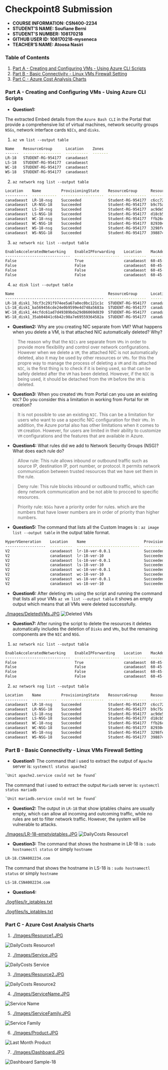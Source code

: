 # Checkpoint8 Submission

- **COURSE INFORMATION: CSN400-2234**
- **STUDENT’S NAME: Soufiane Berni**
- **STUDENT'S NUMBER: 108170218**
- **GITHUB USER ID: 108170218-myseneca**
- **TEACHER’S NAME: Atoosa Nasiri**

### Table of Contents

1. [Part A - Creating and Configuring VMs - Using Azure CLI Scripts](#Part-A---Creating-and-Configuring-VMs---Using-Azure-CLI-Scripts)
2. [Part B - Basic Connectivity - Linux VMs Firewall Setting](#Part-B---Basic-Connectivity---Linux-VMs-Firewall-Setting)
3. [Part C - Azure Cost Analysis Charts](#Part-C---Azure-Cost-Analysis-Charts)


### Part A - Creating and Configuring VMs - Using Azure CLI Scripts

- **Question1:** 

The extracted Embed details from the `Azure Bash CLI` in the Portal that provide a comprehensive list of virtual machines, network security groups `NSGs`, network interface cards `NICs`, and `disks`.
1. `az vm list --output table`

```bash
Name    ResourceGroup      Location    Zones
------  -----------------  ----------  -------
LR-18   STUDENT-RG-954177  canadaeast
LS-18   STUDENT-RG-954177  canadaeast
WC-18   STUDENT-RG-954177  canadaeast
WS-18   STUDENT-RG-954177  canadaeast
```

2. `az network nsg list --output table`
```bash
Location    Name         ProvisioningState    ResourceGroup      ResourceGuid
----------  -----------  -------------------  -----------------  ------------------------------------
canadaeast  LR-18-nsg    Succeeded            Student-RG-954177  c6cc726d-9254-4707-82cd-560bf426aa34
canadaeast  LR-NSG-18    Succeeded            Student-RG-954177  b9c75af4-9989-4ad7-862a-e2038e0853dc
canadaeast  LS-18-nsg    Succeeded            Student-RG-954177  ac9de50d-6294-44d7-9115-ae84484ae4ef
canadaeast  LS-NSG-18    Succeeded            Student-RG-954177  d18cb571-defc-4555-9bd0-00d895baa6ee
canadaeast  WC-18-nsg    Succeeded            Student-RG-954177  ffb26c0c-f316-4544-a97a-dd3bc938bce1
canadaeast  WC-NSG-18    Succeeded            Student-RG-954177  82930444-a11e-4861-ba52-3b5d3d0cc0b5
canadaeast  WS-18-nsg    Succeeded            Student-RG-954177  3298fe0d-039e-42a6-aa30-a04eaf6a943b
canadaeast  WS-NSG-18    Succeeded            Student-RG-954177  398874aa-e3ab-458c-a55d-3886573713cd
```

3. `az network nic list --output table`
```bash
EnableAcceleratedNetworking    EnableIPForwarding    Location    MacAddress         Name    NicType    Primary    ProvisioningState    ResourceGroup      ResourceGuid                          VnetEncryptionSupported
-----------------------------  --------------------  ----------  -----------------  ------  ---------  ---------  -------------------  -----------------  ------------------------------------  -------------------------
False                          True                  canadaeast  60-45-BD-F9-95-3B  lr-18   Standard   True       Succeeded            Student-RG-954177  d1677b43-791a-4800-bf6d-f7049ebea2cb  False
False                          False                 canadaeast  60-45-BD-FA-03-EE  ls-18   Standard   True       Succeeded            Student-RG-954177  546f1149-290b-4639-a6f0-73fd91fd71f0  False
False                          False                 canadaeast  60-45-BD-CD-3D-68  wc-18   Standard   True       Succeeded            Student-RG-954177  16f8e895-0dc1-409b-a68c-cf6ff84cd8c4  False
False                          False                 canadaeast  60-45-BD-F9-93-A6  ws-18   Standard   True       Succeeded            Student-RG-954177  48b3724a-6648-470e-905a-785831aab8f8  False
```

4. `az disk list --output table`
```bash
Name                                          ResourceGroup      Location    Zones    Sku              OsType    SizeGb    ProvisioningState
--------------------------------------------  -----------------  ----------  -------  ---------------  --------  --------  -------------------
LR-18_disk1_7dcf3c291f974ee5a67a0ec0bc121c1c  STUDENT-RG-954177  canadaeast           StandardSSD_LRS  Linux     64        Succeeded
LS-18_disk1_ba569456cde24e0b9599e4d748a5683a  STUDENT-RG-954177  canadaeast           StandardSSD_LRS  Linux     64        Succeeded
WC-18_disk1_44cfdc61ad7d49389bda29d86069d839  STUDENT-RG-954177  canadaeast           StandardSSD_LRS  Windows   127       Succeeded
WS-18_disk1_35ab04841c6b42c98a7e69559364582a  STUDENT-RG-954177  canadaeast           StandardSSD_LRS  Windows   127       Succeeded
```

- **Question2:**
Why are you creating NIC separate from VM? What happens when you delete a VM, is that attached NIC automatically deleted? Why?

> The reason why that the `NICs` are separate from `VMs`  in order to provide more flexibility and control over network configurations. However when we delete a `VM`, the attached NIC is not automatically deleted, also it may be used by other resources or `VMs`. for this the propre way to manage the process of deleting a `VM` and its attached `NIC`, is the first thing is to check if it is being used, so that can be safely deleted after the `VM` has been deleted. However, if the `NIC` is being used, it should be detached from the `VM` before the `VM` is deleted.

- **Question3:**
When you created `VMs` from Portal can you use an existing `NIC`? Do you consider this a limitation in working from Portal for `VM` creation?
> It is not possible to use an existing `NIC`. This can be a limitation for users who want to use a specific NIC configuration for their `VMs`. In addition, the Azure portal also has other limitations when it comes to `VM` creation. However, for users are limited in their ability to customize `VM` configurations and the features that are available in Azure.


- **Question4:**
What rules did we add to Network Security Groups (NSG)? What does each rule do?
> Allow rule: This rule allows inbound or outbound traffic such as source IP, destination IP, port number, or protocol. It permits network communication between trusted resources that we have set them in the rule.

> Deny rule: This rule blocks inbound or outbound traffic, which can deny network communication and be not able to procced to specific resources.

> Priority rule: `NSGs` have a priority order for rules. which are the numbers that have lower numbers are in order of priority than higher numbers.

- **Question5:**
The command that lists all the Custom Images is : `az image list --output table` in the output table format.
```bash
HyperVGeneration    Location    Name                          ProvisioningState    ResourceGroup
------------------  ----------  ----------------------------  -------------------  -----------------
V2                  canadaeast  lr-18-ver-0.0.1               Succeeded            STUDENT-RG-954177
V2                  canadaeast  lr-18-ver-10                  Succeeded            STUDENT-RG-954177
V2                  canadaeast  ls-18-ver-0.0.1               Succeeded            STUDENT-RG-954177
V2                  canadaeast  ls-18-ver-10                  Succeeded            STUDENT-RG-954177
V2                  canadaeast  wc-18-ver-0.0.1               Succeeded            STUDENT-RG-954177
V2                  canadaeast  wc-18-ver-10                  Succeeded            STUDENT-RG-954177
V2                  canadaeast  ws-18-ver-0.0.1               Succeeded            STUDENT-RG-954177
V2                  canadaeast  ws-18-ver-10                  Succeeded            STUDENT-RG-954177
```

- **Question6:**
After deleting `VMs` using the script and running the command that lists all your VMs `az vm list --output table` it shows an empty output which means that all VMs were deleted successfully.

[./Images/DeletedVMs.JPG](./Images/DeletedVMs.JPG)
![Deleted VMs](https://github.com/108170218-myseneca/CSN400-Capstone/blob/main/Checkpoint8/Images/DeletedVMs.JPG)


- **Question7:**
After runing the script to delete the resources it deletes automatically includes the deletion of `Disks` and `VMs`, but the remaining components are the `NIC` and `NSG`.

1. `az network nic list --output table`
```bash
EnableAcceleratedNetworking    EnableIPForwarding    Location    MacAddress         Name    NicType    Primary    ProvisioningState    ResourceGroup      ResourceGuid                          VnetEncryptionSupported
-----------------------------  --------------------  ----------  -----------------  ------  ---------  ---------  -------------------  -----------------  ------------------------------------  -------------------------
False                          True                  canadaeast  60-45-BD-F9-95-3B  lr-18   Standard   True       Succeeded            Student-RG-954177  d1677b43-791a-4800-bf6d-f7049ebea2cb  False
False                          False                 canadaeast  60-45-BD-FA-03-EE  ls-18   Standard   True       Succeeded            Student-RG-954177  546f1149-290b-4639-a6f0-73fd91fd71f0  False
False                          False                 canadaeast  60-45-BD-CD-3D-68  wc-18   Standard   True       Succeeded            Student-RG-954177  16f8e895-0dc1-409b-a68c-cf6ff84cd8c4  False
False                          False                 canadaeast  60-45-BD-F9-93-A6  ws-18   Standard   True       Succeeded            Student-RG-954177  48b3724a-6648-470e-905a-785831aab8f8  False
 ```

2. `az network nsg list --output table`
```bash
Location    Name         ProvisioningState    ResourceGroup      ResourceGuid
----------  -----------  -------------------  -----------------  ------------------------------------
canadaeast  LR-18-nsg    Succeeded            Student-RG-954177  c6cc726d-9254-4707-82cd-560bf426aa34
canadaeast  LR-NSG-18    Succeeded            Student-RG-954177  b9c75af4-9989-4ad7-862a-e2038e0853dc
canadaeast  LS-18-nsg    Succeeded            Student-RG-954177  ac9de50d-6294-44d7-9115-ae84484ae4ef
canadaeast  LS-NSG-18    Succeeded            Student-RG-954177  d18cb571-defc-4555-9bd0-00d895baa6ee
canadaeast  WC-18-nsg    Succeeded            Student-RG-954177  ffb26c0c-f316-4544-a97a-dd3bc938bce1
canadaeast  WC-NSG-18    Succeeded            Student-RG-954177  82930444-a11e-4861-ba52-3b5d3d0cc0b5
canadaeast  WS-18-nsg    Succeeded            Student-RG-954177  3298fe0d-039e-42a6-aa30-a04eaf6a943b
canadaeast  WS-NSG-18    Succeeded            Student-RG-954177  398874aa-e3ab-458c-a55d-3886573713cd
```

### Part B - Basic Connectivity - Linux VMs Firewall Setting

- **Question1:**
The command that i used to extract the output of `Apache` server is: `systemctl status apache2`

```bash
`Unit apache2.service could not be found`
```

The command that i used to extract the output `Mariadb` server is: `systemctl status mariadb`

```bash
`Unit mariadb.service could not be found`
```
- **Question2:**
The output in `LR-18` that show iptables chains are usually empty, which can allow all incoming and outcoming traffic, while no rules are set to filter network traffic. However, the system will be vulnerable to attacks.

[./lmages/LR-18-emptyiptables.JPG](./lmages/LR-18-emptyiptables.JPG)
![DailyCosts Resource1](https://github.com/108170218-myseneca/CSN400-Capstone/blob/main/Checkpoint8/Images/LR-18-emptyiptables.JPG)


- **Question3:**
The command that shows the hostname in LR-18 is : `sudo hostnamectl status` or simply `hostname`

```bash
LR-18.CSN4002234.com
```
The command that shows the hostname in LS-18 is : `sudo hostnamectl status` or simply `hostname`

```bash
LS-18.CSN4002234.com
```

- **Question4:**

[./logfiles/lr_iptables.txt](./logfiles/lr_iptables.txt)

[./logfiles/ls_iptables.txt](./logfiles/ls_iptables.txt)


### Part C - Azure Cost Analysis Charts

1. [./Images/Resource1.JPG](./Images/Resource1.JPG)

![DailyCosts Resource1](https://github.com/108170218-myseneca/CSN400-Capstone/blob/main/Checkpoint8/Images/Resource1.JPG)

2. [./Images/Service.JPG](./Images/Service.JPG)

![DailyCosts Service](https://github.com/108170218-myseneca/CSN400-Capstone/blob/main/Checkpoint8/Images/Service.JPG)

3. [./Images/Resource2.JPG](./Images/Resource2.JPG)

![DailyCosts Resource2](https://github.com/108170218-myseneca/CSN400-Capstone/blob/main/Checkpoint8/Images/Resource2.JPG)

4. [./Images/ServiceName.JPG](./Images/ServiceName.JPG)

![Service Name](https://github.com/108170218-myseneca/CSN400-Capstone/blob/main/Checkpoint8/Images/ServiceName.JPG)

5. [./Images/ServiceFamily.JPG](./Images/ServiceFamily.JPG)

![Service Family](https://github.com/108170218-myseneca/CSN400-Capstone/blob/main/Checkpoint8/Images/ServiceFamily.JPG)

6. [./Images/Product.JPG](./Images/Product.JPG)

![Last Month Product](https://github.com/108170218-myseneca/CSN400-Capstone/blob/main/Checkpoint8/Images/Product.JPG)

7. [./Images/Dashboard.JPG](./Images/Dashboard.JPG)

![Dashboard Sample-18](https://github.com/108170218-myseneca/CSN400-Capstone/blob/main/Checkpoint8/Images/Dashboard.JPG)









